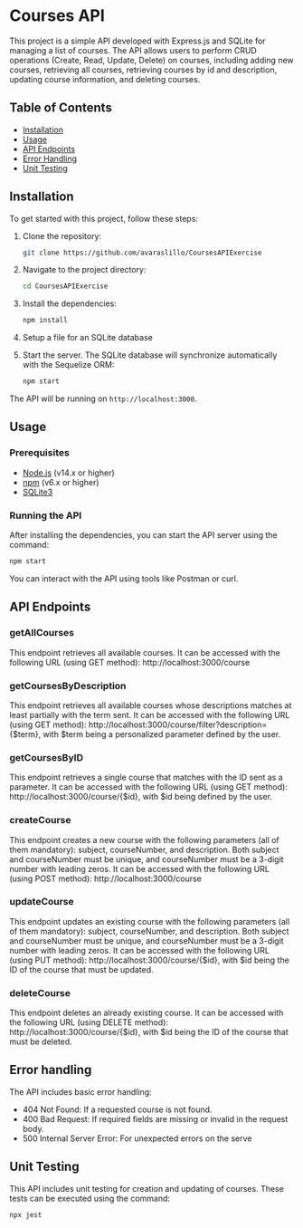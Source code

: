 # Courses API

This project is a simple API developed with Express.js and SQLite for managing a list of courses. The API allows users to perform CRUD operations (Create, Read, Update, Delete) on courses, including adding new courses, retrieving all courses, retrieving courses by id and description, updating course information, and deleting courses.

## Table of Contents

- [Installation](#installation)
- [Usage](#usage)
- [API Endpoints](#api-endpoints)
- [Error Handling](#error-handling)
- [Unit Testing](#unit-testing)

## Installation

To get started with this project, follow these steps:

1. Clone the repository:

    ```bash
    git clone https://github.com/avaraslillo/CoursesAPIExercise
    ```

2. Navigate to the project directory:

    ```bash
    cd CoursesAPIExercise
    ```

3. Install the dependencies:

    ```bash
    npm install
    ```

4. Setup a file for an SQLite database    

5. Start the server. The SQLite database will synchronize automatically with the Sequelize ORM:

    ```bash
    npm start
    ```

The API will be running on `http://localhost:3000`.

## Usage

### Prerequisites

- [Node.js](https://nodejs.org/) (v14.x or higher)
- [npm](https://www.npmjs.com/) (v6.x or higher)
- [SQLite3](https://www.sqlite.org/index.html)

### Running the API

After installing the dependencies, you can start the API server using the command:

```bash
npm start
```

You can interact with the API using tools like Postman or curl.

## API Endpoints

### getAllCourses

This endpoint retrieves all available courses. It can be accessed with the following URL (using GET method): http://localhost:3000/course

### getCoursesByDescription

This endpoint retrieves all available courses whose descriptions matches at least partially with the term sent. It can be accessed with the following URL (using GET method): http://localhost:3000/course/filter?description={$term}, with $term being a personalized parameter defined by the user.

### getCoursesByID

This endpoint retrieves a single course that matches with the ID sent as a parameter. It can be accessed with the following URL (using GET method): http://localhost:3000/course/{$id}, with $id being defined by the user.

### createCourse

This endpoint creates a new course with the following parameters (all of them mandatory): subject, courseNumber, and description. Both subject and courseNumber must be unique, and courseNumber must be a 3-digit number with leading zeros. It can be accessed with the following URL (using POST method): http://localhost:3000/course

### updateCourse

This endpoint updates an existing course with the following parameters (all of them mandatory): subject, courseNumber, and description. Both subject and courseNumber must be unique, and courseNumber must be a 3-digit number with leading zeros. It can be accessed with the following URL (using PUT method): http://localhost:3000/course/{$id}, with $id being the ID of the course that must be updated.

### deleteCourse

This endpoint deletes an already existing course. It can be accessed with the following URL (using DELETE method): http://localhost:3000/course/{$id}, with $id being the ID of the course that must be deleted.

## Error handling

The API includes basic error handling:

- 404 Not Found: If a requested course is not found.
- 400 Bad Request: If required fields are missing or invalid in the request body.
- 500 Internal Server Error: For unexpected errors on the serve

## Unit Testing

This API includes unit testing for creation and updating of courses. These tests can be executed using the command:

```bash
npx jest
```